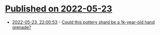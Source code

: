 # [Published on 2022-05-23](index.md)

* [2022-05-23, 22:00:53](https://news.ycombinator.com/item?id=31485340) - [Could this pottery shard be a 1k-year-old hand grenade?](https://arstechnica.com/science/2022/05/could-this-pottery-shard-be-a-1000-year-old-hand-grenade-signs-point-to-yes/)

